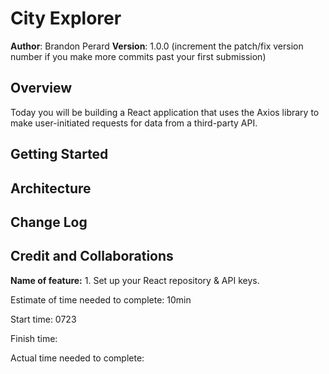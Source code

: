 # City Explorer

**Author**: Brandon Perard
**Version**: 1.0.0 (increment the patch/fix version number if you make more commits past your first submission)

## Overview
Today you will be building a React application that uses the Axios library to make user-initiated requests for data from a third-party API.

## Getting Started
<!-- What are the steps that a user must take in order to build this app on their own machine and get it running? -->

## Architecture
<!-- Provide a detailed description of the application design. What technologies (languages, libraries, etc) you're using, and any other relevant design information. -->

## Change Log
<!-- Use this area to document the iterative changes made to your application as each feature is successfully implemented. Use time stamps. Here's an example:

01-01-2001 4:59pm - Application now has a fully-functional express server, with a GET route for the location resource. -->

## Credit and Collaborations
<!-- Give credit (and a link) to other people or resources that helped you build this application. -->

**Name of feature:** 1. Set up your React repository & API keys.

Estimate of time needed to complete: 10min

Start time: 0723

Finish time: 

Actual time needed to complete: 

<!-- **Name of feature:** 

Estimate of time needed to complete: 

Start time: 

Finish time: 

Actual time needed to complete:  -->